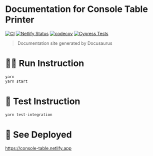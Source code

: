 # Documentation for Console Table Printer

[![CI](https://github.com/console-table-printer/console-table-docu/workflows/CI/badge.svg)](https://github.com/console-table-printer/console-table-docu/actions)
[![Netlify Status](https://api.netlify.com/api/v1/badges/19df54dc-98e0-42a3-a348-1d54477f6522/deploy-status)](https://app.netlify.com/sites/console-table/deploys)
[![codecov](https://codecov.io/gh/console-table-printer/console-table-docu/graph/badge.svg?token=GAABSQBCLG)](https://codecov.io/gh/console-table-printer/console-table-docu)
[![Cypress Tests](https://github.com/console-table-printer/console-table-docu/actions/workflows/cypress.yml/badge.svg)](https://github.com/console-table-printer/console-table-docu/actions/workflows/cypress.yml)

> Documentation site generated by Docusaurus

# 🏃‍♂️ Run Instruction

```bash
yarn
yarn start
```

# 🧪 Test Instruction

```bash
yarn test-integration
```

# 🚀 See Deployed

https://console-table.netlify.app
